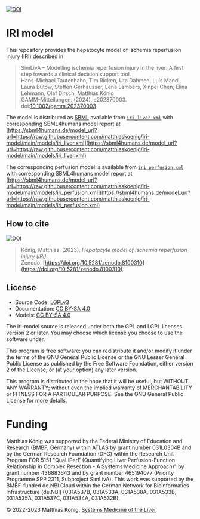 [![DOI](https://zenodo.org/badge/DOI/10.5281/zenodo.8100310.svg)](https://doi.org/10.5281/zenodo.8100310)

# IRI model
This repository provides the hepatocyte model of ischemia reperfusion injury (IRI) described in

> SimLivA – Modelling ischemia reperfusion injury in the liver: A first step towards a clinical decision support tool.  
Hans-Michael Tautenhahn, Tim Ricken, Uta Dahmen, Luis Mandl, Laura Bütow, Steffen Gerhäusser, Lena Lambers, Xinpei Chen, Elina Lehmann, Olaf Dirsch, Matthias König  
GAMM-Mitteilungen. (2024), e202370003. doi:[10.1002/gamm.202370003](https://doi.org/10.1002/gamm.202370003)


The model is distributed as [SBML](http://sbml.org) available from [`iri_liver.xml`](./models/iri_liver.xml) with 
corresponding SBML4humans model report at [https://sbml4humans.de/model_url?url=https://raw.githubusercontent.com/matthiaskoenig/iri-model/main/models/iri_liver.xml](https://sbml4humans.de/model_url?url=https://raw.githubusercontent.com/matthiaskoenig/iri-model/main/models/iri_liver.xml)

The corresponding perfusion model is available from [`iri_perfusion.xml`](./models/iri_perfusion.xml) with 
corresponding SBML4humans model report at [https://sbml4humans.de/model_url?url=https://raw.githubusercontent.com/matthiaskoenig/iri-model/main/models/iri_perfusion.xml](https://sbml4humans.de/model_url?url=https://raw.githubusercontent.com/matthiaskoenig/iri-model/main/models/iri_perfusion.xml)

## How to cite
[![DOI](https://zenodo.org/badge/DOI/10.5281/zenodo.8100310.svg)](https://doi.org/10.5281/zenodo.8100310)

> König, Matthias. (2023). 
> *Hepatocyte model of ischemia reperfusion injury (IRI).*   
> Zenodo. [https://doi.org/10.5281/zenodo.8100310](https://doi.org/10.5281/zenodo.8100310)

## License

* Source Code: [LGPLv3](http://opensource.org/licenses/LGPL-3.0)
* Documentation: [CC BY-SA 4.0](http://creativecommons.org/licenses/by-sa/4.0/)
* Models: [CC BY-SA 4.0](http://creativecommons.org/licenses/by-sa/4.0/)

The iri-model source is released under both the GPL and LGPL licenses version 2 or
later. You may choose which license you choose to use the software under.

This program is free software: you can redistribute it and/or modify it under
the terms of the GNU General Public License or the GNU Lesser General Public
License as published by the Free Software Foundation, either version 2 of the
License, or (at your option) any later version.

This program is distributed in the hope that it will be useful, but WITHOUT ANY
WARRANTY; without even the implied warranty of MERCHANTABILITY or FITNESS FOR A
PARTICULAR PURPOSE. See the GNU General Public License for more details.

Funding
=======
Matthias König was supported by the Federal Ministry of Education and Research (BMBF, Germany) within ATLAS by grant number 031L0304B and by the German Research Foundation (DFG) within the Research Unit Program FOR 5151 "QuaLiPerF (Quantifying Liver Perfusion-Function Relationship in Complex Resection - A Systems Medicine Approach)" by grant number 436883643 and by grant number 465194077 (Priority Programme SPP 2311, Subproject SimLivA). This work was supported by the BMBF-funded de.NBI Cloud within the German Network for Bioinformatics Infrastructure (de.NBI) (031A537B, 031A533A, 031A538A, 031A533B, 031A535A, 031A537C, 031A534A, 031A532B). 

© 2022-2023 Matthias König, [Systems Medicine of the Liver](https://livermetabolism.com)
